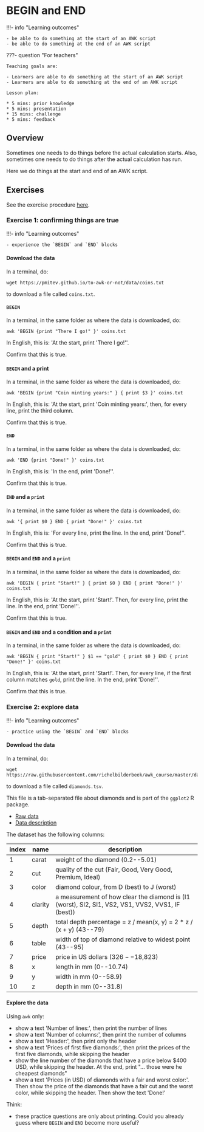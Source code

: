 # BEGIN and END

!!!- info "Learning outcomes"

    - be able to do something at the start of an AWK script
    - be able to do something at the end of an AWK script

???- question "For teachers"

    Teaching goals are:

    - Learners are able to do something at the start of an AWK script
    - Learners are able to do something at the end of an AWK script

    Lesson plan:

    * 5 mins: prior knowledge
    * 5 mins: presentation
    * 15 mins: challenge
    * 5 mins: feedback

## Overview

Sometimes one needs to do things before the actual calculation starts.
Also, sometimes one needs to do things after the actual calculation has run.

Here we do things at the start and end of an AWK script.

## Exercises

See the exercise procedure [here](../misc/exercise_procedure.md).

### Exercise 1: confirming things are true

!!!- info "Learning outcomes"

    - experience the `BEGIN` and `END` blocks

#### Download the data

In a terminal, do:

```
wget https://pmitev.github.io/to-awk-or-not/data/coins.txt
```

to download a file called `coins.txt`.

#### `BEGIN`

In a terminal, in the same folder as where the data is downloaded, do:

```
awk 'BEGIN {print "There I go!" }' coins.txt
```

In English, this is: 'At the start, print 'There I go!''.

Confirm that this is true.

#### `BEGIN` and a print

In a terminal, in the same folder as where the data is downloaded, do:

```
awk 'BEGIN {print "Coin minting years:" } { print $3 }' coins.txt
```

In English, this is: 'At the start, print 'Coin minting years:',
then, for every line, print the third column.

Confirm that this is true.

#### `END`

In a terminal, in the same folder as where the data is downloaded, do:

```
awk 'END {print "Done!" }' coins.txt
```

In English, this is: 'In the end, print 'Done!''.

Confirm that this is true.

#### `END` and a `print`

In a terminal, in the same folder as where the data is downloaded, do:

```
awk '{ print $0 } END { print "Done!" }' coins.txt
```

In English, this is: 'For every line, print the line. In the end, print 'Done!''.

Confirm that this is true.

#### `BEGIN` and `END` and a `print`

In a terminal, in the same folder as where the data is downloaded, do:

```
awk 'BEGIN { print "Start!" } { print $0 } END { print "Done!" }' coins.txt
```

In English, this is: 'At the start, print 'Start!'. Then, for every line, print the line. In the end, print 'Done!''.

Confirm that this is true.

#### `BEGIN` and `END` and a condition and a `print`

In a terminal, in the same folder as where the data is downloaded, do:

```
awk 'BEGIN { print "Start!" } $1 == "gold" { print $0 } END { print "Done!" }' coins.txt
```

In English, this is: 'At the start, print 'Start!'. Then, for every line, 
if the first column matches `gold`, print the line. In the end, print 'Done!''.

Confirm that this is true.

### Exercise 2: explore data

!!!- info "Learning outcomes"

    - practice using the `BEGIN` and `END` blocks

#### Download the data

In a terminal, do:

```
wget https://raw.githubusercontent.com/richelbilderbeek/awk_course/master/data/diamonds.tsv
```

to download a file called `diamonds.tsv`.

This file is a tab-separated file about diamonds and 
is part of the `ggplot2` R package.

 * [Raw data](https://raw.githubusercontent.com/tidyverse/ggplot2/main/data-raw/diamonds.csv)
 * [Data description](https://ggplot2.tidyverse.org/reference/diamonds.html)

The dataset has the following columns:

index|name   |description
-----|-------|------------------------------------------------------------------
1    |carat  |weight of the diamond (0.2--5.01)
2    |cut    |quality of the cut (Fair, Good, Very Good, Premium, Ideal)
3    |color  |diamond colour, from D (best) to J (worst)
4    |clarity|a measurement of how clear the diamond is (I1 (worst), SI2, SI1, VS2, VS1, VVS2, VVS1, IF (best))
5    |depth  |total depth percentage = z / mean(x, y) = 2 * z / (x + y) (43--79)
6    |table  |width of top of diamond relative to widest point (43--95)
7    |price  |price in US dollars ($326--$18,823)
8    |x      |length in mm (0--10.74)
9    |y      |width in mm (0--58.9)
10   |z      |depth in mm (0--31.8)

#### Explore the data

Using `awk` only:

- show a text 'Number of lines:', then print the number of lines
- show a text 'Number of columns:', then print the number of columns
- show a text 'Header:', then print only the header
- show a text 'Prices of first five diamonds:', then print the prices of the first five diamonds, while skipping the header
- show the line number of the diamonds that have a price below $400 USD, while skipping the header. 
  At the end, print "... those were he cheapest diamonds"
- show a text 'Prices (in USD) of diamonds with a fair and worst color:'.
  Then show the price of the diamonds that have a fair cut and the worst color, while skipping the header.
  Then show the text 'Done!'

Think:

- these practice questions are only about printing.
  Could you already guess where `BEGIN` and `END` 
  become more useful?
